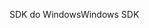 <span data-ttu-id="dd454-101">SDK do Windows</span><span class="sxs-lookup"><span data-stu-id="dd454-101">Windows SDK</span></span>